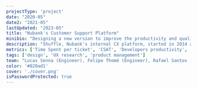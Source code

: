 ```yaml
---
projectType: 'project'
date: "2020-05"
date2: "2021-05"
lastUpdated: "2023-05"
title: "Nubank's Customer Support Platform"
minibio: "Designing a new version to improve the productivity and quality of the company's award-winning customer support."
description: "Shuffle, Nubank's internal CX platform, started in 2014 as a simple CRM tool to show customer information to the agent who was serving a customer. Years later it grew to be much more than that, centralizing all support channels (chat, email and telephone) and dozens of different backoffice jobs. This project aimed to understand better the users and stakeholders expectations of what a new version of this tool could look like. I identified, prototyped and tested solutions to the main painpoints while taking into account strategic drivers to make sure the product was built to scale with the business."
metrics: ['Time Spent per ticket', 'CSAT', 'Developers productivity', 'Platform NPS']
tags: ['design', 'UX research', 'product management']
team: "Lucas Senna (Engineer), Felipe Thomé (Engineer), Rafael Santos (Xpeer), Otto Sporteman (PM), Eder Rodrigues (PM), João Bahia (Business Analyst), et al."
color: '#820ad1' 
cover: './cover.png'
isPasswordProtected: true
---
```


<project-password-input/>